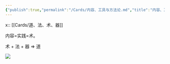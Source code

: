 ```yaml
---
{"publish":true,"permalink":"/Cards/内容、工具与方法论.md","title":"内容、工具与方法论","created":"2022-06-09","modified":"2023-03-14","published":"2025-07-09T18:52:32.386+08:00","cssclasses":""}
---
```



x:: [[Cards/道、法、术、器]]

内容=实践=术。

术 + 法 + 器 => 道

![](https://img2.oldwinter.top/202206221852382.png)